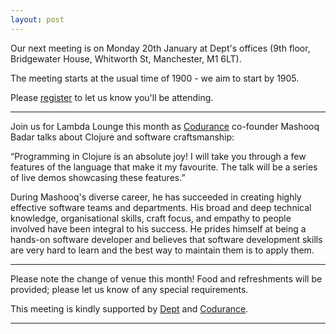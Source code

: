 ```yaml
---
layout: post
---
```


Our next meeting is on Monday 20th January at Dept's offices (9th floor, Bridgewater House, Whitworth St, Manchester, M1 6LT).

The meeting starts at the usual time of 1900 - we aim to start by 1905.

Please [register][eventbrite] to let us know you'll be attending.

---

Join us for Lambda Lounge this month as [Codurance][codurance] co-founder Mashooq Badar talks about Clojure and software craftsmanship:

“Programming in Clojure is an absolute joy! I will take you through a few features of the language that make it my favourite. 
The talk will be a series of live demos showcasing these features.”

During Mashooq's diverse career, he has succeeded in creating highly effective software teams and departments. 
His broad and deep technical knowledge, organisational skills, craft focus, and empathy to people involved have been integral to his success. 
He prides himself at being a hands-on software developer and believes that software development skills are very hard 
to learn and the best way to maintain them is to apply them. 

---

Please note the change of venue this month! Food and refreshments will be provided; please let us know of any special
requirements.

This meeting is kindly supported by [Dept][dept] and [Codurance][codurance].

---

[eventbrite]: https://www.eventbrite.co.uk/e/lambda-lounge-january-2020-mashooq-badar-on-clojure-tickets-88910107525
[codurance]: https://codurance.com/
[dept]: https://www.deptagency.com/en-gb/office/manchester/